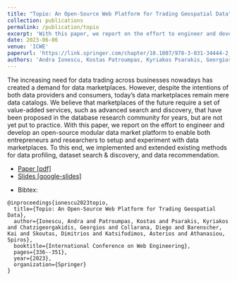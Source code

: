 ```yaml
---
title: "Topio: An Open-Source Web Platform for Trading Geospatial Data"
collection: publications
permalink: /publication/topio
excerpt: 'With this paper, we report on the effort to engineer and develop an open-source modular data market platform to enable both entrepreneurs and researchers to setup and experiment with data marketplaces. To this end, we implemented and extended existing methods for data profiling, dataset search & discovery, and data recommendation. '
date: 2023-06-06
venue: 'ICWE'
paperurl: 'https://link.springer.com/chapter/10.1007/978-3-031-34444-2_25'
authors: 'Andra Ionescu, Kostas Patroumpas, Kyriakos Psarakis, Georgios Chatzigeorgakidis, Diego Collarana, Kai Barenscher, Dimitrios Skoutas, Asterios Katsifodimos, Spiros Athanasiou'
---
```


The increasing need for data trading across businesses nowadays has created a demand for data marketplaces. However, despite the intentions of both data providers and consumers, today’s data marketplaces remain mere data catalogs. We believe that marketplaces of the future require a set of value-added services, such as advanced search and discovery, that have been proposed in the database research community for years, but are not yet put to practice. With this paper, we report on the effort to engineer and develop an open-source modular data market platform to enable both entrepreneurs and researchers to setup and experiment with data marketplaces. To this end, we implemented and extended existing methods for data profiling, dataset search & discovery, and data recommendation.

<ul>
    <li> 
        <a href="" target="_blank"><i class="fa-solid fa-file-pdf"></i> Paper [pdf]</a>
    </li>
    <!-- TO ADD PAPER -->
    <li> 
        <a href="https://docs.google.com/presentation/d/1OdqAPA1f82zDBI4hOuBZj9Gd3bJUFow6mUIjTFdp6wk/edit?usp=sharing" target="_blank"><i class="fa-solid fa-file-powerpoint"></i> Slides [google-slides]</a>
    </li>
</ul>


- Bibtex: 
```
@inproceedings{ionescu2023topio,
  title={Topio: An Open-Source Web Platform for Trading Geospatial Data},
  author={Ionescu, Andra and Patroumpas, Kostas and Psarakis, Kyriakos and Chatzigeorgakidis, Georgios and Collarana, Diego and Barenscher, Kai and Skoutas, Dimitrios and Katsifodimos, Asterios and Athanasiou, Spiros},
  booktitle={International Conference on Web Engineering},
  pages={336--351},
  year={2023},
  organization={Springer}
}
```
